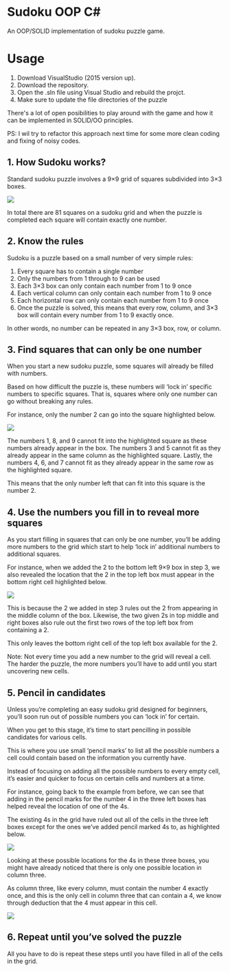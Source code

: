 # Sudoku OOP C#

An OOP/SOLID implementation of sudoku puzzle game.

# Usage
1. Download VisualStudio (2015 version up).
2. Download the repository.
3. Open the .sln file using Visual Studio and rebuild the projct.
4. Make sure to update the file directories of the puzzle

There's a lot of open posibilities to play around with the game and how it can be implemented in SOLID/OO principles. 

PS: I wil try to refactor this approach next time for some more clean coding and fixing of noisy codes.

## 1. How Sudoku works?

Standard sudoku puzzle involves a 9×9 grid of squares subdivided into 3×3 boxes. 

<img width=“450” src="https://github.com/kripikroli/sudoku-oop/blob/master/images/1.png">

In total there are 81 squares on a sudoku grid and when the puzzle is completed each square will contain exactly one number.

## 2. Know the rules

Sudoku is a puzzle based on a small number of very simple rules:

1. Every square has to contain a single number
2. Only the numbers from 1 through to 9 can be used
3. Each 3×3 box can only contain each number from 1 to 9 once
4. Each vertical column can only contain each number from 1 to 9 once
5. Each horizontal row can only contain each number from 1 to 9 once
6. Once the puzzle is solved, this means that every row, column, and 3×3 box will contain every number from 1 to 9 exactly once. 

In other words, no number can be repeated in any 3×3 box, row, or column. 

## 3. Find squares that can only be one number

When you start a new sudoku puzzle, some squares will already be filled with numbers. 

Based on how difficult the puzzle is, these numbers will ‘lock in’ specific numbers to specific squares. That is, squares where only one number can go without breaking any rules. 

For instance, only the number 2 can go into the square highlighted below.

<img width=“450” src="https://github.com/kripikroli/sudoku-oop/blob/master/images/2.png">

The numbers 1, 8, and 9 cannot fit into the highlighted square as these numbers already appear in the box. The numbers 3 and 5 cannot fit as they already appear in the same column as the highlighted square. Lastly, the numbers 4, 6, and 7 cannot fit as they already appear in the same row as the highlighted square.

This means that the only number left that can fit into this square is the number 2.

## 4. Use the numbers you fill in to reveal more squares

As you start filling in squares that can only be one number, you’ll be adding more numbers to the grid which start to help ‘lock in’ additional numbers to additional squares.

For instance, when we added the 2 to the bottom left 9×9 box in step 3, we also revealed the location that the 2 in the top left box must appear in the bottom right cell highlighted below.

<img width=“450” src="https://github.com/kripikroli/sudoku-oop/blob/master/images/3.png">

This is because the 2 we added in step 3 rules out the 2 from appearing in the middle column of the box. Likewise, the two given 2s in top middle and right boxes also rule out the first two rows of the top left box from containing a 2. 

This only leaves the bottom right cell of the top left box available for the 2.

Note: Not every time you add a new number to the grid will reveal a cell. The harder the puzzle, the more numbers you’ll have to add until you start uncovering new cells.

## 5. Pencil in candidates

Unless you’re completing an easy sudoku grid designed for beginners, you’ll soon run out of possible numbers you can ‘lock in’ for certain. 

When you get to this stage, it’s time to start pencilling in possible candidates for various cells. 

This is where you use small ‘pencil marks’ to list all the possible numbers a cell could contain based on the information you currently have. 

Instead of focusing on adding all the possible numbers to every empty cell, it’s easier and quicker to focus on certain cells and numbers at a time. 

For instance, going back to the example from before, we can see that adding in the pencil marks for the number 4 in the three left boxes has helped reveal the location of one of the 4s. 

The existing 4s in the grid have ruled out all of the cells in the three left boxes except for the ones we’ve added pencil marked 4s to, as highlighted below.

<img width=“450” src="https://github.com/kripikroli/sudoku-oop/blob/master/images/4.png">

Looking at these possible locations for the 4s in these three boxes, you might have already noticed that there is only one possible location in column three. 

As column three, like every column, must contain the number 4 exactly once, and this is the only cell in column three that can contain a 4, we know through deduction that the 4 must appear in this cell. 

<img width=“450” src="https://github.com/kripikroli/sudoku-oop/blob/master/images/5.png">

## 6. Repeat until you’ve solved the puzzle

All you have to do is repeat these steps until you have filled in all of the cells in the grid. 






